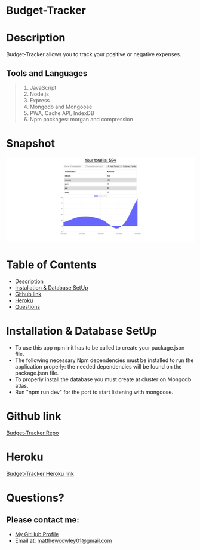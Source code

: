 # Budget-Tracker
# Description
Budget-Tracker allows you to track your positive or negative expenses.

## Tools and Languages
> 1. JavaScript
> 2. Node.js
> 3. Express
> 4. Mongodb and Mongoose
> 6. PWA, Cache API, IndexDB
> 7. Npm packages: morgan and compression


# Snapshot

![Budget Tracker](budget-pic.png)


# Table of Contents 
* [Description](#Description)
* [Installation & Database SetUp](#Installation)
* [Github link](#Links)
* [Heroku](#Heroku)
* [Questions](#questions)

# Installation & Database SetUp
* To use this app npm init has to be called to create your package.json file.
* The following necessary Npm dependencies must be installed to run the application properly: the needed dependencies will be found on the package.json file.
* To properly install the database you must create at cluster on Mongodb atlas.
* Run "npm run dev" for the port to start listening with mongoose.



# Github link
[Budget-Tracker Repo](https://github.com/Mcowley1/budget-tracker)



# Heroku
[Budget-Tracker Heroku link](https://git.heroku.com/enigmatic-brook-39247.git)




# Questions?
## Please contact me:
  * [My GitHub Profile](https://github.com/Mcowley1)
  * Email at: matthewcowley01@gmail.com
